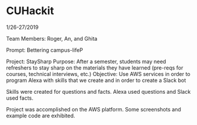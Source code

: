 # CUHackit

1/26-27/2019

Team Members: Roger, An, and Ghita

Prompt: Bettering campus-lifeP

Project: StaySharp
Purpose: After a semester, students may need refreshers to stay sharp on the materials they have learned (pre-reqs for courses, technical interviews, etc.) 
Objective: Use AWS services in order to program Alexa with skills that we create and in order to create a Slack bot


Skills were created for questions and facts. Alexa used questions and Slack used facts.


Project was accomplished on the AWS platform. Some screenshots and example code are exhibited. 
